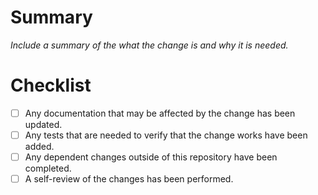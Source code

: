 # Summary

_Include a summary of the what the change is and why it is needed._

# Checklist

- [ ] Any documentation that may be affected by the change has been updated.
- [ ] Any tests that are needed to verify that the change works have been added.
- [ ] Any dependent changes outside of this repository have been completed.
- [ ] A self-review of the changes has been performed.